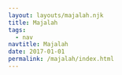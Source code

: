 ```yaml
---
layout: layouts/majalah.njk
title: Majalah
tags:
  - nav
navtitle: Majalah
date: 2017-01-01
permalink: /majalah/index.html
---
```

